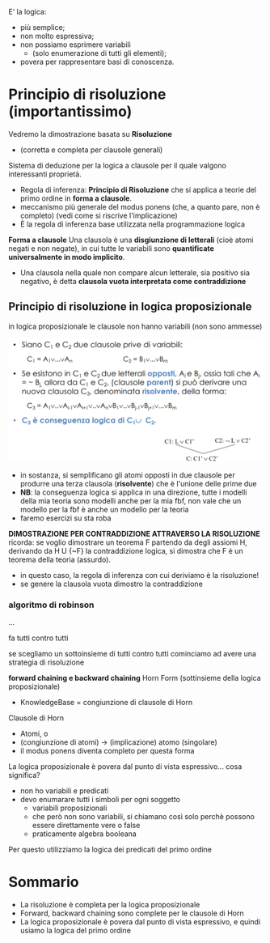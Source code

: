 E’ la logica:
- più semplice;
- non molto espressiva;
- non possiamo esprimere variabili 
    - (solo enumerazione di tutti gli elementi);
- povera per rappresentare basi di conoscenza.


# Principio di risoluzione (importantissimo)
Vedremo la dimostrazione basata su **Risoluzione**
- (corretta e completa per clausole generali)

Sistema di deduzione per la logica a clausole per il quale valgono interessanti proprietà.
- Regola di inferenza: **Principio di Risoluzione** che si applica a teorie del primo ordine in **forma a clausole**. 
- meccanismo più generale del modus ponens (che, a quanto pare, non è completo) (vedi come si riscrive l'implicazione)
- È la regola di inferenza base utilizzata nella programmazione logica

**Forma a clausole**
Una clausola è una **disgiunzione di letterali** (cioè atomi negati e non negate), in cui tutte le variabili sono **quantificate universalmente in modo implicito**. 
- Una clausola nella quale non compare alcun letterale, sia positivo sia negativo, è detta **clausola vuota interpretata come contraddizione**

## Principio di risoluzione in logica proposizionale
in logica proposizionale le clausole non hanno variabili (non sono ammesse)

![alt text](immagini/principio_di_risoluzione.png)
- in sostanza, si semplificano gli atomi opposti in due clausole per produrre una terza clausola (**risolvente**) che è l'unione delle prime due
- **NB**: la conseguenza logica si applica in una direzione, tutte i modelli della mia teoria sono modelli anche per la mia fbf, non vale che un modello per la fbf è anche un modello per la teoria
- faremo esercizi su sta roba

**DIMOSTRAZIONE PER CONTRADDIZIONE ATTRAVERSO LA RISOLUZIONE**
ricorda: se voglio dimostrare un teorema F partendo da degli assiomi H, derivando da H U {~F} la contraddizione logica, si dimostra che F è un teorema della teoria (assurdo).
- in questo caso, la regola di inferenza con cui deriviamo è la risoluzione!
- se genere la clausola vuota dimostro la contraddizione

### algoritmo di robinson

...

fa tutti contro tutti

se scegliamo un sottoinsieme di tutti contro tutti cominciamo ad avere una strategia di risoluzione

**forward chaining e backward chaining**
Horn Form (sottinsieme della logica proposizionale)
- KnowledgeBase = congiunzione di clausole di Horn

Clausole di Horn
- Atomi, o
- (congiunzione di atomi) -> (implicazione) atomo (singolare)
- il modus ponens diventa completo per questa forma




La logica proposizionale è povera dal punto di vista espressivo... cosa significa?
- non ho variabili e predicati
- devo enumarare tutti i simboli per ogni soggetto 
    - variabili proposizionali
    - che però non sono variabili, si chiamano così solo perchè possono essere direttamente vere o false
    - praticamente algebra booleana

Per questo utilizziamo la logica dei predicati del primo ordine





# Sommario
- La risoluzione è completa per la logica proposizionale
- Forward, backward chaining sono complete per le clausole di Horn
- La logica proposizionale è povera dal punto di vista espressivo, e quindi usiamo la logica del primo ordine